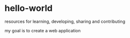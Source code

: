 # hello-world
resources for learning, developing, sharing and contributing

my goal is to create a web application 

